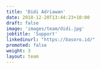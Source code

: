 ```yaml
---
title: 'Didi Adriawan'
date: 2018-12-20T13:44:23+10:00
draft: false
image: 'images/team/didi.jpg'
jobtitle: 'Support'
linkedinurl: "https://basoro.id/"
promoted: false
weight: 3
layout: team
---
```

